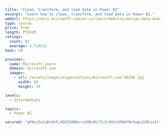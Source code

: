 ```yaml
---
title: "Clean, transform, and load data in Power BI"
excerpt: "Learn how to clean, transform, and load data in Power BI."
webUrl: https://docs.microsoft.com/en-us/learn/modules/design-data-model-power-bi/
type: course
price: Free
length: PT2H1M
ratings:
  count: 82
  average: 4.719512
heat: 58

provider:
  name: Microsoft Learn
  domain: microsoft.com
  images:
    - url: /assets/images/organizations/microsoft.com-50x50.jpg
      width: 50
      height: 50

levels:
  - Intermediate

topics:
  - Power BI

secured: "qFNxz5aJwD+dzFj4DSFSOWknrxJH9c8V/Tc1cVHzcdfBeF9nYwgLSV8CsxI+Io8GyLr5JqrRqnfwK3C1DUYqQcbYkOrYMA3sG3VipY5aooE7nQQfwSSdOiJClZjcmoqkqSedV0Nht9/wstKtADenUxKhkmkTTujWFKT8SmZDNs0ie3l/jOSTG2RL5c8x3TEyRQerhvOAPclqV+X5YCIqzk52+fqWLnTeIszn/0eKbXB9tJNCLSsWJkALxQiZlcIshSyK4v2a4KE2DUmClyXiVJJvJhxTLcE2BiCw+7I3b50tPFbyIrGIFW++zEDQTxxRAzCOZpmaT7MnewT6JU+UX2Tiv+Jarlu6fC6DCVcxQ6FDP82xSLDcYrAFs0w2z13RNR2selx1+qWXASvGx1z3lw==;OE7+kL3xL9pOhXBR9Gccgw=="
---
```


